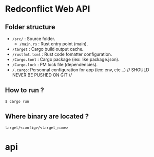 # Redconflict Web API

## Folder structure

* `/src/` : Source folder.
  - `/main.rs` : Rust entry point (main).
* `/target` : Cargo build output cache.
* `/rustfmt.toml` : Rust code fomatter configuration.
* `/Cargo.toml` : Cargo package (iex: like package.json).
* `/Cargo.lock` : PM lock file (dependencies).
* `/.cargo`: Personnal configuration for app (iex: env, etc...) // SHOULD NEVER BE PUSHED ON GIT //

## How to run ?

`$ cargo run`

## Where binary are located ?

`target/<config>/<target_name>`

# api
